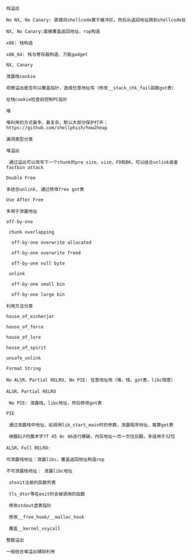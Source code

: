     栈溢出

    No NX, No Canary: 直接将shellcode置于缓冲区，然后从返回地址跳到shellcode处

    NX, No Canary:直接覆盖返回地址，rop构造

    x86: 栈构造

    x86_64: 栈与寄存器构造、万能gadget

    NX, Canary

    泄露栈cookie

    观察溢出是否可以覆盖指针，造成任意地址写（修改__stack_chk_fail函数got表）

    在栈cookie检查前控制PC指针

    堆

    堆利用的方式最多，最复杂，默认大部分保护打开：https://github.com/shellphish/how2heap

    漏洞类型分类

    堆溢出

     通过溢出可以改写下一个chunk的pre size、size、FD和BK，可以结合unlink或者fastbin attack

    Double Free

    多结合unlink, 通过修改free got表

    Use After Free

    多用于泄露地址

    off-by-one

     chunk overlapping

      off-by-one overwrite allocated

      off-by-one overwrite freed

      off-by-one null byte

     unlink

      off-by-one small bin

      off-by-one large bin

    利用方法分类

    house_of_einherjar

    house_of_force

    house_of_lore

    house_of_spirit

    unsafe_unlink

    Format String

    No ALSR，Partial RELRO, No PIE: 任意地址改（堆，栈，got表，libc随意）

    ALSR，Partial RELRO

     No PIE: 泄露栈，libc地址，然后修改got表

    PIE

     通过泄露栈中地址，如调用lib_start_main时的参数，泄露程序地址，推算got表

     根据ELF的魔术字7f 45 4c 46进行爆破，内存地址一页一页往后翻，多适用于32位

    ALSR，Full RELRO:

    可泄露栈地址：泄露libc，覆盖返回地址构造rop

    不可泄露栈地址： 泄露libc地址

     atexit注册的函数列表

     tls_dtor等在exit时会被调用的函数

     修改stdout虚表指针

     修改__free_hook/__malloc_hook

     覆盖__kernel_vsycall

    整数溢出

    一般结合堆溢出辅助利用
